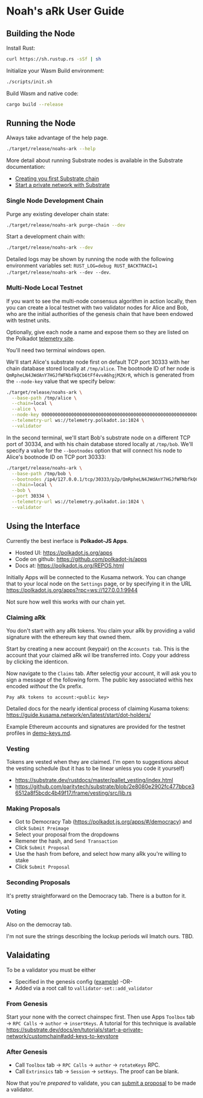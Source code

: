 # Noah's aRk User Guide

## Building the Node

Install Rust:

```bash
curl https://sh.rustup.rs -sSf | sh
```

Initialize your Wasm Build environment:

```bash
./scripts/init.sh
```

Build Wasm and native code:

```bash
cargo build --release
```

## Running the Node

Always take advantage of the help page.
```bash
./target/release/noahs-ark --help
```

More detail about running Substrate nodes is available in the Substrate documentation:

* [Creating you first Substrate chain](https://substrate.dev/docs/en/tutorials/creating-your-first-substrate-chain/)
* [Start a private network with Substrate](https://substrate.dev/docs/en/tutorials/start-a-private-network/)

### Single Node Development Chain

Purge any existing developer chain state:

```bash
./target/release/noahs-ark purge-chain --dev
```

Start a development chain with:

```bash
./target/release/noahs-ark --dev
```

Detailed logs may be shown by running the node with the following environment variables set: `RUST_LOG=debug RUST_BACKTRACE=1 ./target/release/noahs-ark --dev --dev`.

### Multi-Node Local Testnet

If you want to see the multi-node consensus algorithm in action locally, then you can create a local testnet with two validator nodes for Alice and Bob, who are the initial authorities of the genesis chain that have been endowed with testnet units.

Optionally, give each node a name and expose them so they are listed on the Polkadot [telemetry site](https://telemetry.polkadot.io/#/Local%20Testnet).

You'll need two terminal windows open.

We'll start Alice's substrate node first on default TCP port 30333 with her chain database stored locally at `/tmp/alice`. The bootnode ID of her node is `QmRpheLN4JWdAnY7HGJfWFNbfkQCb6tFf4vvA6hgjMZKrR`, which is generated from the `--node-key` value that we specify below:

```bash
./target/release/noahs-ark \
  --base-path /tmp/alice \
  --chain=local \
  --alice \
  --node-key 0000000000000000000000000000000000000000000000000000000000000001 \
  --telemetry-url ws://telemetry.polkadot.io:1024 \
  --validator
```

In the second terminal, we'll start Bob's substrate node on a different TCP port of 30334, and with his chain database stored locally at `/tmp/bob`. We'll specify a value for the `--bootnodes` option that will connect his node to Alice's bootnode ID on TCP port 30333:

```bash
./target/release/noahs-ark \
  --base-path /tmp/bob \
  --bootnodes /ip4/127.0.0.1/tcp/30333/p2p/QmRpheLN4JWdAnY7HGJfWFNbfkQCb6tFf4vvA6hgjMZKrR \
  --chain=local \
  --bob \
  --port 30334 \
  --telemetry-url ws://telemetry.polkadot.io:1024 \
  --validator
```

## Using the Interface

Currently the best inerface is **Polkadot-JS Apps**.

* Hosted UI: https://polkadot.js.org/apps
* Code on github: https://github.com/polkadot-js/apps
* Docs at: https://polkadot.js.org/REPOS.html

Initially Apps will be connected to the Kusama network. You can change that to your local node on the `Settings` page, or by specifying it in the URL https://polkadot.js.org/apps?rpc=ws://127.0.0.1:9944

Not sure how well this works with our chain yet.

### Claiming aRk

You don't start with any aRk tokens. You claim your aRk by providing a valid signature with the ethereum key that owned them.

Start by creating a new account (keypair) on the `Accounts tab`. This is the account that your claimed aRk wil lbe transferred into. Copy your address by clicking the identicon.

Now navigate to the `Claims` tab. After selectig your account, it will ask you to sign a message of the following form. The public key associated withis hex encoded _without_ the 0x prefix.
```
Pay aRk tokens to account:<public key>
```

Detailed docs for the nearly identical process of claiming Kusama tokens:  https://guide.kusama.network/en/latest/start/dot-holders/

Example Ethereum accounts and signatures are provided for the testnet profiles in [demo-keys.md](./demo-keys.md).

### Vesting

Tokens are vested when they are claimed. I'm open to suggestions about the vesting schedule (but it has to be linear unless you code it yourself)

* https://substrate.dev/rustdocs/master/pallet_vesting/index.html
* https://github.com/paritytech/substrate/blob/2e8080e2902fc477bbce36512a8f5bcdc4b49f17/frame/vesting/src/lib.rs

### Making Proposals

* Got to Democracy Tab (https://polkadot.js.org/apps/#/democracy) and click `Submit Preimage`
* Select your proposal from the dropdowns
* Remener the hash, and `Send Transaction`
* Click `Submit Proposal`
* Use the hash from before, and select how many aRk you're willing to stake
* Click `Submit Proposal`

### Seconding Proposals

It's pretty straightforward on the Democracy tab. There is a button for it.

### Voting

Also on the democray tab.

I'm not sure the strings describing the lockup periods wil lmatch ours. TBD.

## Valaidating

To be a validator you must be either

* Specified in the genesis config ([example](https://github.com/rchain-community/noahs-aRk/blob/master/src/chain_spec.rs#L145))
-OR-
* Added via a root call to `vallidator-set::add_validator`

### From Genesis

Start your none with the correct chainspec first. Then use Apps `Toolbox` tab -> `RPC Calls` -> `author` -> `insertKeys`. A tutorial for this technique is available https://substrate.dev/docs/en/tutorials/start-a-private-network/customchain#add-keys-to-keystore

### After Genesis

* Call `Toolbox` tab -> `RPC Calls` -> `author` -> `rotateKeys` RPC.
* Call `Extrinsics` tab -> `Session` -> `setKeys`. The proof can be blank.

Now that you're _prepared_ to validate, you can [submit a proposal](#making-proposals) to be made a validator.
